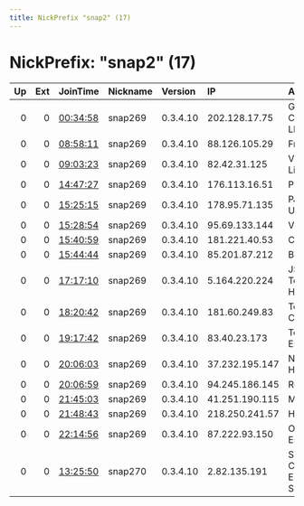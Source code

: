 ```yaml
---
title: NickPrefix "snap2" (17)
---
```


# NickPrefix: "snap2" (17)

|   Up |   Ext | JoinTime                                                                                            | Nickname   | Version   | IP             | AS                                       | CC   |   ORp |   Dirp | OS    | Contact   |   eFamMembers |
|-----:|------:|:----------------------------------------------------------------------------------------------------|:-----------|:----------|:---------------|:-----------------------------------------|:-----|------:|-------:|:------|:----------|--------------:|
|    0 |     0 | [00:34:58](https://metrics.torproject.org/rs.html#details/4C66DAD506A273642E4E0596EF7C8C6DA2CE4F6D) | snap269    | 0.3.4.10  | 202.128.17.75  | Guam Cablevision, LLC.                   | gu   | 34771 |      0 | Linux | None      |             1 |
|    0 |     0 | [08:58:11](https://metrics.torproject.org/rs.html#details/E83161A9667F94C1955BD7C58303A14BFE3D2019) | snap269    | 0.3.4.10  | 88.126.105.29  | Free SAS                                 | fr   | 34127 |      0 | Linux | None      |             1 |
|    0 |     0 | [09:03:23](https://metrics.torproject.org/rs.html#details/5C213215D748312EBC128588C0F86858417C459C) | snap269    | 0.3.4.10  | 82.42.31.125   | Virgin Media Limited                     | gb   | 35675 |      0 | Linux | None      |             1 |
|    0 |     0 | [14:47:27](https://metrics.torproject.org/rs.html#details/E4822F707BA40C29B28AA2FEE99DE68DC3D89A97) | snap269    | 0.3.4.10  | 176.113.16.51  | Pskovline Ltd.                           | ru   | 40059 |      0 | Linux | None      |             1 |
|    0 |     0 | [15:25:15](https://metrics.torproject.org/rs.html#details/E65594B3481DFA998D75409CBEB8DFFC665499AE) | snap269    | 0.3.4.10  | 178.95.71.135  | PJSC Ukrtelecom                          | ua   | 45015 |      0 | Linux | None      |             1 |
|    0 |     0 | [15:28:54](https://metrics.torproject.org/rs.html#details/2F7A248ECA02B55ECF514B87E81FE7B7706263A8) | snap269    | 0.3.4.10  | 95.69.133.144  | Volia                                    | ua   | 39917 |      0 | Linux | None      |             1 |
|    0 |     0 | [15:40:59](https://metrics.torproject.org/rs.html#details/D312623A48C6DE75D45A7C75B0980B397289B356) | snap269    | 0.3.4.10  | 181.221.40.53  | CLARO S.A.                               | br   | 35293 |      0 | Linux | None      |             1 |
|    0 |     0 | [15:44:44](https://metrics.torproject.org/rs.html#details/020B11B513E3E35FB68834EEE25C7D020DD3FF6F) | snap269    | 0.3.4.10  | 85.201.87.212  | Brutele SC                               | be   | 46259 |      0 | Linux | None      |             1 |
|    0 |     0 | [17:17:10](https://metrics.torproject.org/rs.html#details/1C99E8D9444E4E111BD8C1FB8357F946134BD2F7) | snap269    | 0.3.4.10  | 5.164.220.224  | JSC ER-Telecom Holding                   | ru   | 40871 |      0 | Linux | None      |             1 |
|    0 |     0 | [18:20:42](https://metrics.torproject.org/rs.html#details/7A5FFE5BFBD50A922B1925FD0362F8F91DBAAB5E) | snap269    | 0.3.4.10  | 181.60.249.83  | Telmex Colombia S.A.                     | co   | 46003 |      0 | Linux | None      |             1 |
|    0 |     0 | [19:17:42](https://metrics.torproject.org/rs.html#details/013858041A5A23EB1EC5FC89FA80EC55A65B8AA8) | snap269    | 0.3.4.10  | 83.40.23.173   | Telefonica De Espana                     | es   | 35129 |      0 | Linux | None      |             1 |
|    0 |     0 | [20:06:03](https://metrics.torproject.org/rs.html#details/FBA3CBE3D4D1A2EA2C704B11E64C9C5A6F7D1A7B) | snap269    | 0.3.4.10  | 37.232.195.147 | Net By Net Holding LLC                   | ru   | 41789 |      0 | Linux | None      |             1 |
|    0 |     0 | [20:06:59](https://metrics.torproject.org/rs.html#details/7924547B6863993E80FFB73D893B4E201A4E51AB) | snap269    | 0.3.4.10  | 94.245.186.145 | Rostelecom                               | ru   | 44129 |      0 | Linux | None      |             1 |
|    0 |     0 | [21:45:03](https://metrics.torproject.org/rs.html#details/042755562F78F3FDE0C34377E1348E46FB3810E7) | snap269    | 0.3.4.10  | 41.251.190.115 | MT-MPLS                                  | ma   | 38051 |      0 | Linux | None      |             1 |
|    0 |     0 | [21:48:43](https://metrics.torproject.org/rs.html#details/A27E2F42590EC33EDCE09C6CCCDC31FA4CE2F26C) | snap269    | 0.3.4.10  | 218.250.241.57 | HKT Limited                              | hk   | 38949 |      0 | Linux | None      |             1 |
|    0 |     0 | [22:14:56](https://metrics.torproject.org/rs.html#details/27EBE6D092CCAF4FFABADD6D694AFC41E0A0F1F4) | snap269    | 0.3.4.10  | 87.222.93.150  | Orange Espagne SA                        | es   | 33201 |      0 | Linux | None      |             1 |
|    0 |     0 | [13:25:50](https://metrics.torproject.org/rs.html#details/57A7DAF2B91EAA3FE669573CE4C6D64B5655D7FD) | snap270    | 0.3.4.10  | 2.82.135.191   | Servicos De Comunicacoes E Multimedia S. | pt   | 34239 |      0 | Linux | None      |             1 |
